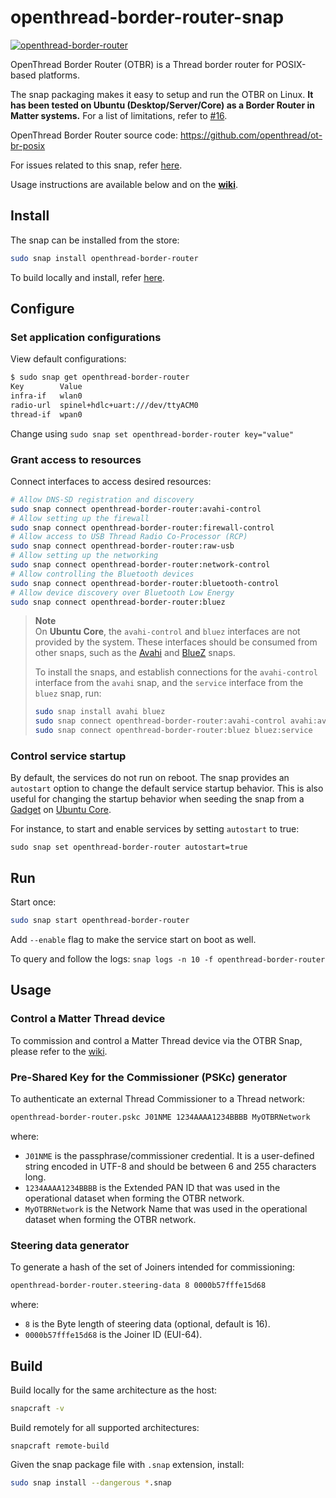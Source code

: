 # openthread-border-router-snap
[![openthread-border-router](https://snapcraft.io/openthread-border-router/badge.svg)](https://snapcraft.io/openthread-border-router)

OpenThread Border Router (OTBR) is a Thread border router for POSIX-based platforms.

The snap packaging makes it easy to setup and run the OTBR on Linux.
**It has been tested on Ubuntu (Desktop/Server/Core) as a Border Router in Matter systems.**
For a list of limitations, refer to [#16](https://github.com/canonical/openthread-border-router-snap/issues/16).

OpenThread Border Router source code: https://github.com/openthread/ot-br-posix

For issues related to this snap, refer [here](https://github.com/canonical/openthread-border-router-snap/issues).

Usage instructions are available below and on the **[wiki](https://github.com/canonical/openthread-border-router-snap/wiki)**.

## Install
The snap can be installed from the store:
```bash
sudo snap install openthread-border-router
```

To build locally and install, refer [here](#build).

## Configure

### Set application configurations
View default configurations:
```bash
$ sudo snap get openthread-border-router 
Key        Value
infra-if   wlan0
radio-url  spinel+hdlc+uart:///dev/ttyACM0
thread-if  wpan0
```

Change using `sudo snap set openthread-border-router key="value"`

### Grant access to resources

Connect interfaces to access desired resources:
```bash
# Allow DNS-SD registration and discovery
sudo snap connect openthread-border-router:avahi-control
# Allow setting up the firewall
sudo snap connect openthread-border-router:firewall-control
# Allow access to USB Thread Radio Co-Processor (RCP)
sudo snap connect openthread-border-router:raw-usb
# Allow setting up the networking
sudo snap connect openthread-border-router:network-control
# Allow controlling the Bluetooth devices
sudo snap connect openthread-border-router:bluetooth-control
# Allow device discovery over Bluetooth Low Energy
sudo snap connect openthread-border-router:bluez
```

> **Note**  
> On **Ubuntu Core**, the `avahi-control` and `bluez` interfaces are not provided by the system.
> These interfaces should be consumed from other snaps, such as the [Avahi](https://snapcraft.io/avahi) and [BlueZ](https://snapcraft.io/bluez) snaps.
> 
> To install the snaps, and establish connections for the `avahi-control` interface from the `avahi` snap, and the `service` interface from the `bluez` snap, run:
> ```bash
> sudo snap install avahi bluez
> sudo snap connect openthread-border-router:avahi-control avahi:avahi-control
> sudo snap connect openthread-border-router:bluez bluez:service
> ```

### Control service startup
By default, the services do not run on reboot. The snap provides an `autostart` option to change the default service startup behavior. 
This is also useful for changing the startup behavior when seeding the snap from a [Gadget](https://snapcraft.io/docs/the-gadget-snap) on [Ubuntu Core](https://ubuntu.com/core).

For instance, to start and enable services by setting `autostart` to true:
```
sudo snap set openthread-border-router autostart=true
```

## Run
Start once:
```bash
sudo snap start openthread-border-router
```
Add `--enable` flag to make the service start on boot as well.

To query and follow the logs: `snap logs -n 10 -f openthread-border-router`

## Usage

### Control a Matter Thread device
To commission and control a Matter Thread device via the OTBR Snap, please refer to the [wiki](https://github.com/canonical/openthread-border-router-snap/wiki/Commission-and-control-a-Matter-Thread-device-via-the-OTBR-Snap).

### Pre-Shared Key for the Commissioner (PSKc) generator

To authenticate an external Thread Commissioner to a Thread network:

```bash
openthread-border-router.pskc J01NME 1234AAAA1234BBBB MyOTBRNetwork
```

where:

- `J01NME` is the passphrase/commissioner credential. It is a user-defined string encoded in UTF-8 and should be between 6 and 255 characters long.
- `1234AAAA1234BBBB` is the Extended PAN ID that was used in the operational dataset when forming the OTBR network.
- `MyOTBRNetwork` is the Network Name that was used in the operational dataset when forming the OTBR network.

### Steering data generator

To generate a hash of the set of Joiners intended for commissioning:

```bash
openthread-border-router.steering-data 8 0000b57fffe15d68
```

where:

- `8` is the Byte length of steering data (optional, default is 16).
- `0000b57fffe15d68` is the Joiner ID (EUI-64).

## Build

Build locally for the same architecture as the host:
```bash
snapcraft -v
```

Build remotely for all supported architectures:
```
snapcraft remote-build
```

Given the snap package file with `.snap` extension, install:
```bash
sudo snap install --dangerous *.snap
```
